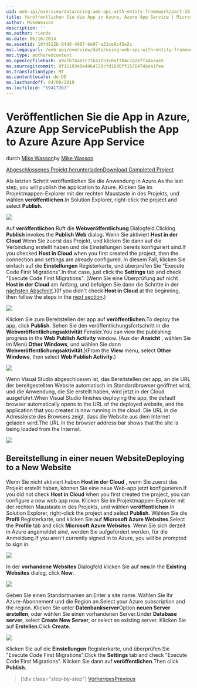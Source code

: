 ```yaml
---
uid: web-api/overview/data/using-web-api-with-entity-framework/part-10
title: Veröffentlichen Sie die App in Azure, Azure App Service | Microsoft-Dokumentation
author: MikeWasson
description: ''
ms.author: riande
ms.date: 06/16/2014
ms.assetid: 10fd812b-94d6-4967-be97-a31ce9c45e2c
msc.legacyurl: /web-api/overview/data/using-web-api-with-entity-framework/part-10
msc.type: authoredcontent
ms.openlocfilehash: a9a7b74a07c71b47253c0af304c7a26ffa4eaae5
ms.sourcegitcommit: 0f1119340e4464720cfd16d0ff15764746ea1fea
ms.translationtype: MT
ms.contentlocale: de-DE
ms.lasthandoff: 04/09/2019
ms.locfileid: "59417363"
---
```

# <a name="publish-the-app-to-azure-azure-app-service"></a><span data-ttu-id="785ba-102">Veröffentlichen Sie die App in Azure, Azure App Service</span><span class="sxs-lookup"><span data-stu-id="785ba-102">Publish the App to Azure Azure App Service</span></span>

<span data-ttu-id="785ba-103">durch [Mike Wasson](https://github.com/MikeWasson)</span><span class="sxs-lookup"><span data-stu-id="785ba-103">by [Mike Wasson](https://github.com/MikeWasson)</span></span>

[<span data-ttu-id="785ba-104">Abgeschlossenes Projekt herunterladen</span><span class="sxs-lookup"><span data-stu-id="785ba-104">Download Completed Project</span></span>](https://github.com/MikeWasson/BookService)

<span data-ttu-id="785ba-105">Als letzten Schritt veröffentlichen Sie die Anwendung in Azure.</span><span class="sxs-lookup"><span data-stu-id="785ba-105">As the last step, you will publish the application to Azure.</span></span> <span data-ttu-id="785ba-106">Klicken Sie im Projektmappen-Explorer mit der rechten Maustaste in des Projekts, und wählen **veröffentlichen**.</span><span class="sxs-lookup"><span data-stu-id="785ba-106">In Solution Explorer, right-click the project and select **Publish**.</span></span>

![](part-10/_static/image1.png)

<span data-ttu-id="785ba-107">Auf **veröffentlichen** Ruft die **Webveröffentlichung** Dialogfeld.</span><span class="sxs-lookup"><span data-stu-id="785ba-107">Clicking **Publish** invokes the **Publish Web** dialog.</span></span> <span data-ttu-id="785ba-108">Wenn Sie aktiviert **Host in der Cloud** Wenn Sie zuerst das Projekt, und klicken Sie dann auf die Verbindung erstellt haben und die Einstellungen bereits konfiguriert sind.</span><span class="sxs-lookup"><span data-stu-id="785ba-108">If you checked **Host in Cloud** when you first created the project, then the connection and settings are already configured.</span></span> <span data-ttu-id="785ba-109">In diesem Fall, klicken Sie einfach auf die **Einstellungen** Registerkarte, und überprüfen Sie &quot;Execute Code First Migrations&quot;.</span><span class="sxs-lookup"><span data-stu-id="785ba-109">In that case, just click the **Settings** tab and check &quot;Execute Code First Migrations&quot;.</span></span> <span data-ttu-id="785ba-110">(Wenn Sie eine Überprüfung auf nicht **Host in der Cloud** am Anfang, und befolgen Sie dann die Schritte in der [nächsten Abschnitt](#new-website).)</span><span class="sxs-lookup"><span data-stu-id="785ba-110">(If you didn't check **Host in Cloud** at the beginning, then follow the steps in the [next section](#new-website).)</span></span>

[![](part-10/_static/image3.png)](part-10/_static/image2.png)

<span data-ttu-id="785ba-111">Klicken Sie zum Bereitstellen der app auf **veröffentlichen**.</span><span class="sxs-lookup"><span data-stu-id="785ba-111">To deploy the app, click **Publish**.</span></span> <span data-ttu-id="785ba-112">Sehen Sie den veröffentlichungsfortschritt in die **Webveröffentlichungsaktivität** Fenster.</span><span class="sxs-lookup"><span data-stu-id="785ba-112">You can view the publishing progress in the **Web Publish Activity** window.</span></span> <span data-ttu-id="785ba-113">(Aus der **Ansicht** , wählen Sie im Menü **Other Windows**, und wählen Sie dann **Webveröffentlichungsaktivität**.)</span><span class="sxs-lookup"><span data-stu-id="785ba-113">(From the **View** menu, select **Other Windows**, then select **Web Publish Activity**.)</span></span>

![](part-10/_static/image4.png)

<span data-ttu-id="785ba-114">Wenn Visual Studio abgeschlossen ist, das Bereitstellen der app, an die URL der bereitgestellten Website automatisch im Standardbrowser geöffnet wird, und die Anwendung, die Sie erstellt haben, wird jetzt in der Cloud ausgeführt.</span><span class="sxs-lookup"><span data-stu-id="785ba-114">When Visual Studio finishes deploying the app, the default browser automatically opens to the URL of the deployed website, and the application that you created is now running in the cloud.</span></span> <span data-ttu-id="785ba-115">Die URL in die Adressleiste des Browsers zeigt, dass die Website aus dem Internet geladen wird.</span><span class="sxs-lookup"><span data-stu-id="785ba-115">The URL in the browser address bar shows that the site is being loaded from the Internet.</span></span>

[![](part-10/_static/image6.png)](part-10/_static/image5.png)

<a id="new-website"></a>
## <a name="deploying-to-a-new-website"></a><span data-ttu-id="785ba-116">Bereitstellung in einer neuen Website</span><span class="sxs-lookup"><span data-stu-id="785ba-116">Deploying to a New Website</span></span>

<span data-ttu-id="785ba-117">Wenn Sie nicht aktiviert haben **Host in der Cloud** , wenn Sie zuerst das Projekt erstellt haben, können Sie eine neue Web-app jetzt konfigurieren.</span><span class="sxs-lookup"><span data-stu-id="785ba-117">If you did not check **Host in Cloud** when you first created the project, you can configure a new web app now.</span></span> <span data-ttu-id="785ba-118">Klicken Sie im Projektmappen-Explorer mit der rechten Maustaste in des Projekts, und wählen **veröffentlichen**.</span><span class="sxs-lookup"><span data-stu-id="785ba-118">In Solution Explorer, right-click the project and select **Publish**.</span></span> <span data-ttu-id="785ba-119">Wählen Sie die **Profil** Registerkarte, und klicken Sie auf **Microsoft Azure Websites**.</span><span class="sxs-lookup"><span data-stu-id="785ba-119">Select the **Profile** tab and click **Microsoft Azure Websites**.</span></span> <span data-ttu-id="785ba-120">Wenn Sie sich derzeit in Azure angemeldet sind, werden Sie aufgefordert werden, für die Anmeldung.</span><span class="sxs-lookup"><span data-stu-id="785ba-120">If you aren't currently signed in to Azure, you will be prompted to sign in.</span></span>

[![](part-10/_static/image8.png)](part-10/_static/image7.png)

<span data-ttu-id="785ba-121">In der **vorhandene Websites** Dialogfeld klicken Sie auf **neu**.</span><span class="sxs-lookup"><span data-stu-id="785ba-121">In the **Existing Websites** dialog, click **New**.</span></span>

![](part-10/_static/image9.png)

<span data-ttu-id="785ba-122">Geben Sie einen Standortnamen an.</span><span class="sxs-lookup"><span data-stu-id="785ba-122">Enter a site name.</span></span> <span data-ttu-id="785ba-123">Wählen Sie Ihr Azure-Abonnement und die Region an.</span><span class="sxs-lookup"><span data-stu-id="785ba-123">Select your Azure subscription and the region.</span></span> <span data-ttu-id="785ba-124">Klicken Sie unter **Datenbankserver**Option **neuen Server erstellen**, oder wählen Sie einen vorhandenen Server.</span><span class="sxs-lookup"><span data-stu-id="785ba-124">Under **Database server**, select **Create New Server**, or select an existing server.</span></span> <span data-ttu-id="785ba-125">Klicken Sie auf **Erstellen**.</span><span class="sxs-lookup"><span data-stu-id="785ba-125">Click **Create**.</span></span>

[![](part-10/_static/image11.png)](part-10/_static/image10.png)

<span data-ttu-id="785ba-126">Klicken Sie auf die **Einstellungen** Registerkarte, und überprüfen Sie &quot;Execute Code First Migrations&quot;.</span><span class="sxs-lookup"><span data-stu-id="785ba-126">Click the **Settings** tab and check &quot;Execute Code First Migrations&quot;.</span></span> <span data-ttu-id="785ba-127">Klicken Sie dann auf **veröffentlichen**.</span><span class="sxs-lookup"><span data-stu-id="785ba-127">Then click **Publish**.</span></span>

> [!div class="step-by-step"]
> [<span data-ttu-id="785ba-128">Vorheriges</span><span class="sxs-lookup"><span data-stu-id="785ba-128">Previous</span></span>](part-9.md)
